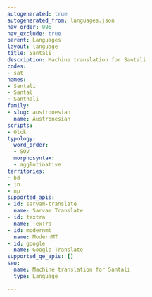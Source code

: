 ```yaml
---
autogenerated: true
autogenerated_from: languages.json
nav_order: 996
nav_exclude: true
parent: Languages
layout: language
title: Santali
description: Machine translation for Santali
codes:
- sat
names:
- Santali
- Santal
- Santhali
family:
- slug: austronesian
  name: Austronesian
scripts:
- Olck
typology:
  word_order:
  - SOV
  morphosyntax:
  - agglutinative
territories:
- bd
- in
- np
supported_apis:
- id: sarvam-translate
  name: Sarvam Translate
- id: textra
  name: TexTra
- id: modernmt
  name: ModernMT
- id: google
  name: Google Translate
supported_qe_apis: []
seo:
  name: Machine translation for Santali
  type: Language

---
```


